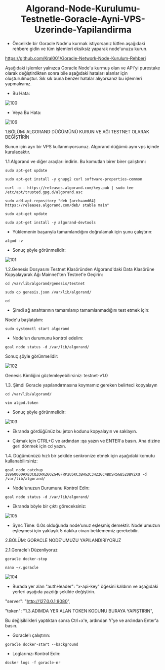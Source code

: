 <h1 align="center"> Algorand-Node-Kurulumu-Testnetle-Goracle-Ayni-VPS-Uzerinde-Yapilandirma </h1>

- Öncelikle bir Goracle Node'u kurmak istiyorsanız lütfen aşağıdaki rehbere gidin ve tüm işlemleri eksiksiz yaparak node'unuzu kurun.

https://github.com/Kral001/Goracle-Network-Node-Kurulum-Rehberi

Aşağıdaki işlemler yalnızca Goracle Node'u kurmuş olan ve API'yi purestake olarak değiştirdikten sonra bile aşağıdaki hataları alanlar için oluşturulmuştur. Sık sık buna benzer hatalar alıyorsanız bu işlemleri yapmalısınız.

- Bu Hata: 

![100](https://user-images.githubusercontent.com/98269269/230560236-fcbe4bfd-2f83-4c23-80d2-7817f027c201.png)

- Veya Bu Hata: 

![106](https://user-images.githubusercontent.com/98269269/230567383-ca31791a-e56b-4807-b606-5fd8849c1df0.png)


1.BÖLÜM: ALGORAND DÜĞÜMÜNÜ KURUN VE AĞI TESTNET OLARAK DEĞİŞTİRİN

Bunun için ayrı bir VPS kullanmıyorsunuz. Algorand düğümü aynı vps içinde kurulacaktır.

1.1.Algorand ve diğer araçları indirin. Bu komutları birer birer çalıştırın:

```
sudo apt-get update
```

```
sudo apt-get install -y gnupg2 curl software-properties-common
```

```
curl -o - https://releases.algorand.com/key.pub | sudo tee /etc/apt/trusted.gpg.d/algorand.asc
```

```
sudo add-apt-repository "deb [arch=amd64] https://releases.algorand.com/deb/ stable main"
```

```
sudo apt-get update
```

```
sudo apt-get install -y algorand-devtools
```

- Yüklemenin başarıyla tamamlandığını doğrulamak için şunu çalıştırın:

```
algod -v
```

- Sonuç şöyle görünmelidir:

![101](https://user-images.githubusercontent.com/98269269/230561139-c6f40559-0e4a-4389-8abe-5d197b333125.png)

1.2.Genesis Dosyasını Testnet Klasöründen Algorand'daki Data Klasörüne Kopyalayarak Ağı Mainnet'ten Testnet'e Geçirin:

```
cd /var/lib/algorand/genesis/testnet
```

```
sudo cp genesis.json /var/lib/algorand/
```

```
cd
```

- Şimdi ağ anahtarının tamamlanıp tamamlanmadığını test etmek için:

Node'u başlatalım:

```
sudo systemctl start algorand
```

- Node'un durumunu kontrol edelim:

```
goal node status -d /var/lib/algorand/
```

Sonuç şöyle görünmelidir:

![102](https://user-images.githubusercontent.com/98269269/230562038-0bc32766-25bb-479f-a69d-059957fc983f.png)

Genesis Kimliğini gözlemleyebilirsiniz: testnet-v1.0

1.3. Şimdi Goracle yapılandırmasına koymamız gereken belirteci kopyalayın

```
cd /var/lib/algorand/
```

```
vim algod.token
```

- Sonuç şöyle görünmelidir:

![103](https://user-images.githubusercontent.com/98269269/230562461-417f26f9-f0c1-4bdd-8ab8-69212f28f607.png)

- Ekranda gördüğünüz bu jeton kodunu kopyalayın ve saklayın.

- Çıkmak için CTRL+C ve ardından :qa yazın ve ENTER'a basın. Ana dizine geri dönmek için cd yazın.

1.4. Düğümünüzü hızlı bir şekilde senkronize etmek için aşağıdaki komutu kullanabilirsiniz:

```
goal node catchup 28960000#XB3CQZORKZ6OZG4GFRP2U5KC3BHG2C3H22GC4BDSRSGB52DBVZXQ -d /var/lib/algorand/
```

- Node'unuzun Durumunu Kontrol Edin:

```
goal node status -d /var/lib/algorand/
```

- Ekranda böyle bir çıktı göreceksiniz:

![105](https://user-images.githubusercontent.com/98269269/230565288-3f0e79db-ff4e-44bc-8a7a-19571b4c28da.png)


- Sync Time: 0.0s olduğunda node'unuz eşleşmiş demektir. Node'umuzun eşleşmesi için yaklaşık 5 dakika civarı beklememiz gerekebilir.

2.BÖLÜM: GORACLE NODE'UMUZU YAPILANDIRIYORUZ

2.1.Goracle'ı Düzenliyoruz

```
goracle docker-stop
```

```
nano ~/.goracle
```

![104](https://user-images.githubusercontent.com/98269269/230564145-18d4644f-40ba-4863-8664-4d716752248f.png)

- Burada yer alan "authHeader": "x-api-key" öğesini kaldırın ve aşağıdaki yerleri aşağıda yazdığı şekilde değiştirin.

"server": "http://127.0.0.1:8080",

"token": "1.3.ADIMDA YER ALAN TOKEN KODUNU BURAYA YAPIŞTIRIN",

Bu değişiklikleri yaptıktan sonra Ctrl+x'e, ardından Y'ye ve ardından Enter'a basın.

- Goracle'ı çalıştırın:

```
goracle docker-start --background
```

- Loglarınızı Kontrol Edin:

```
docker logs -f goracle-nr
```






























